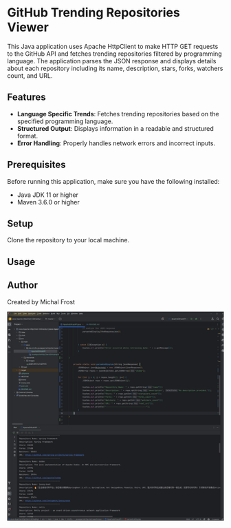 # GitHub Trending Repositories Viewer

This Java application uses Apache HttpClient to make HTTP GET requests to the GitHub API and fetches trending repositories filtered by programming language. The application parses the JSON response and displays details about each repository including its name, description, stars, forks, watchers count, and URL.

## Features

- **Language Specific Trends**: Fetches trending repositories based on the specified programming language.
- **Structured Output**: Displays information in a readable and structured format.
- **Error Handling**: Properly handles network errors and incorrect inputs.

## Prerequisites

Before running this application, make sure you have the following installed:
- Java JDK 11 or higher
- Maven 3.6.0 or higher

## Setup

Clone the repository to your local machine.

## Usage

## Author
Created by Michal Frost

![Screenshot from 2024-04-17 21-19-23.png](src%2Fmain%2Fresources%2Fimages%2FScreenshot%20from%202024-04-17%2021-19-23.png)